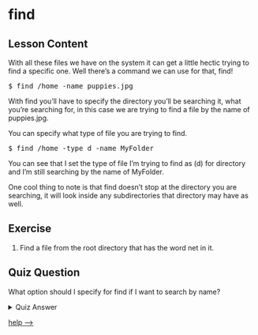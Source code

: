 # find

## Lesson Content

With all these files we have on the system it can get a little hectic trying to find a specific one. Well there’s a command we can use for that, find! 

<pre>$ find /home -name puppies.jpg</pre>

With find you’ll have to specify the directory you’ll be searching it, what you’re searching for, in this case we are trying to find a file by the name of puppies.jpg. 

You can specify what type of file you are trying to find. 

<pre>$ find /home -type d -name MyFolder</pre>

You can see that I set the type of file I’m trying to find as (d) for directory and I’m still searching by the name of MyFolder. 

One cool thing to note is that find doesn’t stop at the directory you are searching, it will look inside any subdirectories that directory may have as well.

## Exercise

<ol>
<li>Find a file from the root directory that has the word net in it.</li>
</ol>

## Quiz Question

What option should I specify for find if I want to search by name?

<details>
    <summary>Quiz Answer</summary>
    <code>-name</code>
</details>

[help -->](help-command.md)
